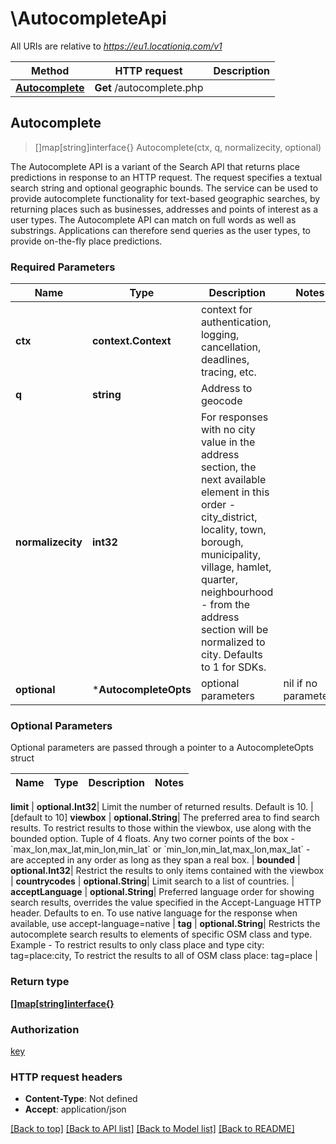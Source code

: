 # \AutocompleteApi

All URIs are relative to *https://eu1.locationiq.com/v1*

Method | HTTP request | Description
------------- | ------------- | -------------
[**Autocomplete**](AutocompleteApi.md#Autocomplete) | **Get** /autocomplete.php | 



## Autocomplete

> []map[string]interface{} Autocomplete(ctx, q, normalizecity, optional)



The Autocomplete API is a variant of the Search API that returns place predictions in response to an HTTP request.  The request specifies a textual search string and optional geographic bounds.  The service can be used to provide autocomplete functionality for text-based geographic searches, by returning places such as businesses, addresses and points of interest as a user types. The Autocomplete API can match on full words as well as substrings. Applications can therefore send queries as the user types, to provide on-the-fly place predictions.

### Required Parameters


Name | Type | Description  | Notes
------------- | ------------- | ------------- | -------------
**ctx** | **context.Context** | context for authentication, logging, cancellation, deadlines, tracing, etc.
**q** | **string**| Address to geocode | 
**normalizecity** | **int32**| For responses with no city value in the address section, the next available element in this order - city_district, locality, town, borough, municipality, village, hamlet, quarter, neighbourhood - from the address section will be normalized to city. Defaults to 1 for SDKs. | 
 **optional** | ***AutocompleteOpts** | optional parameters | nil if no parameters

### Optional Parameters

Optional parameters are passed through a pointer to a AutocompleteOpts struct


Name | Type | Description  | Notes
------------- | ------------- | ------------- | -------------


 **limit** | **optional.Int32**| Limit the number of returned results. Default is 10. | [default to 10]
 **viewbox** | **optional.String**| The preferred area to find search results.  To restrict results to those within the viewbox, use along with the bounded option. Tuple of 4 floats. Any two corner points of the box - &#x60;max_lon,max_lat,min_lon,min_lat&#x60; or &#x60;min_lon,min_lat,max_lon,max_lat&#x60; - are accepted in any order as long as they span a real box.  | 
 **bounded** | **optional.Int32**| Restrict the results to only items contained with the viewbox | 
 **countrycodes** | **optional.String**| Limit search to a list of countries. | 
 **acceptLanguage** | **optional.String**| Preferred language order for showing search results, overrides the value specified in the Accept-Language HTTP header. Defaults to en. To use native language for the response when available, use accept-language&#x3D;native | 
 **tag** | **optional.String**| Restricts the autocomplete search results to elements of specific OSM class and type.  Example - To restrict results to only class place and type city: tag&#x3D;place:city, To restrict the results to all of OSM class place: tag&#x3D;place | 

### Return type

[**[]map[string]interface{}**](map[string]interface{}.md)

### Authorization

[key](../README.md#key)

### HTTP request headers

- **Content-Type**: Not defined
- **Accept**: application/json

[[Back to top]](#) [[Back to API list]](../README.md#documentation-for-api-endpoints)
[[Back to Model list]](../README.md#documentation-for-models)
[[Back to README]](../README.md)

